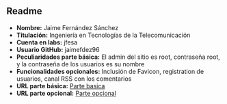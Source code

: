 ## Readme

+ **Nombre:** Jaime Fernández Sánchez
+ **Titulación:** Ingeniería en Tecnologías de la Telecomunicación
+ **Cuenta en labs:** jfesa
+ **Usuario GitHub:** jaimefdez96
+ **Peculiaridades parte básica:** El admin del sitio es root, contraseña root, y la contraseña de los usuarios es su nombre
+ **Funcionalidades opcionales:** Inclusión de Favicon, registration de usuarios, canal RSS con los comentarios
+ **URL parte básica:** [Parte basica](https://youtu.be/CGPcdQpsxZU)
+ **URL parte opcional:** [Parte opcional](https://youtu.be/_xS5OWv6EAY)
